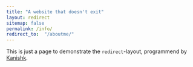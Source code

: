 ```yaml
---
title: "A website that doesn't exit"
layout: redirect
sitemap: false
permalink: /info/
redirect_to:  "/aboutme/"
---
```

This is just a page to demonstrate the `redirect`-layout, programmend by [Kanishk](http://codingtips.kanishkkunal.in/about/).
